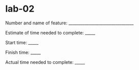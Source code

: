 # lab-02



Number and name of feature: ________________________________

Estimate of time needed to complete: _____

Start time: _____

Finish time: _____

Actual time needed to complete: _____